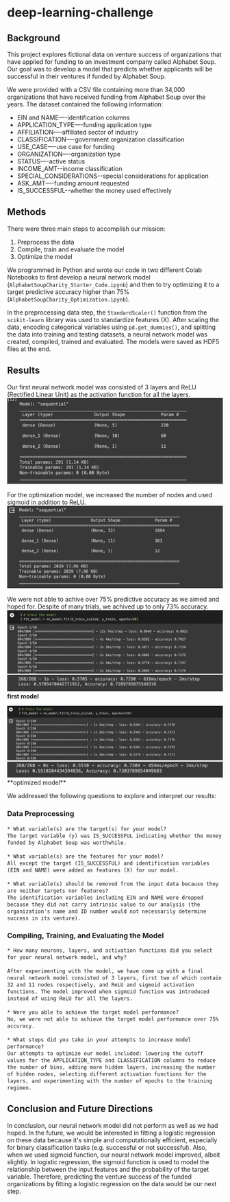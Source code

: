 # deep-learning-challenge

## Background

This project explores fictional data on venture success of organizations that have applied for funding to an investment company called Alphabet Soup. Our goal was to develop a model that predicts whether applicants will be successful in their ventures if funded by Alphabet Soup.

We were provided with a CSV file containing more than 34,000 organizations that have received funding from Alphabet Soup over the years. The dataset contained the following information:

* EIN and NAME—-identification columns
* APPLICATION_TYPE—-funding application type
* AFFILIATION—-affiliated sector of industry
* CLASSIFICATION—-government organization classification
* USE_CASE—-use case for funding
* ORGANIZATION—-organization type
* STATUS—-active status
* INCOME_AMT--income classification
* SPECIAL_CONSIDERATIONS--special considerations for application
* ASK_AMT—-funding amount requested
* IS_SUCCESSFUL--whether the money used effectively

## Methods

There were three main steps to accomplish our mission:
1. Preprocess the data
2. Compile, train and evaluate the model
3. Optimize the model

We programmed in Python and wrote our code in two different Colab Notebooks to first develop a neural network model (`AlphabetSoupCharity_Starter_Code.ipynb`) and then to try optimizing it to a target predictive accuracy higher than 75% (`AlphabetSoupCharity_Optimization.ipynb`).

In the preprocessing data step, the `StandardScaler()` function from the `scikit-learn` library was used to standardize features (X). After scaling the data, encoding categorical variables using `pd.get_dummies()`, and splitting the data into training and testing datasets, a neural network model was created, compiled, trained and evaluated. The models were saved as HDF5 files at the end.

## Results

Our first neural network model was consisted of 3 layers and ReLU (Rectified Linear Unit) as the activation function for all the layers.
<img src="images/model_strt.png">

For the optimization model, we increased the number of nodes and used sigmoid in addition to ReLU. 
<img src="images/model_opt.png">

We were not able to achive over 75% predictive accuracy as we aimed and hoped for. Despite of many trials, we achived up to only 73% accuracy.
<img src="images/training_strt.png">
<img src="images/accuracy_strt.png">
**first model**

<img src="images/training_opt.png">
<img src="images/accuracy_opt.png">
**optimized model**

We addressed the following questions to explore and interpret our results:

### Data Preprocessing
```
* What variable(s) are the target(s) for your model?
The target variable (y) was IS_SUCCESSFUL indicating whether the money funded by Alphabet Soup was worthwhile.

* What variable(s) are the features for your model?
All except the target (IS_SUCCESSFUL) and identification variables (EIN and NAME) were added as features (X) for our model.

* What variable(s) should be removed from the input data because they are neither targets nor features?
The identification variables including EIN and NAME were dropped because they did not carry intrinsic value to our analysis (the organization's name and ID number would not necessarily determine success in its venture).
```

### Compiling, Training, and Evaluating the Model
```
* How many neurons, layers, and activation functions did you select for your neural network model, and why?

After experimenting with the model, we have come up with a final neural network model consisted of 3 layers, first two of which contain 32 and 11 nodes respectively, and ReLU and sigmoid activation functions. The model improved when sigmoid function was introduced instead of using ReLU for all the layers.

* Were you able to achieve the target model performance?
No, we were not able to achieve the target model performance over 75% accuracy.

* What steps did you take in your attempts to increase model performance?
Our attempts to optimize our model included: lowering the cutoff values for the APPLICATION_TYPE and CLASSIFICATION columns to reduce the number of bins, adding more hidden layers, increasing the number of hidden nodes, selecting different activation functions for the layers, and experimenting with the number of epochs to the training regimen.
```

## Conclusion and Future Directions
In conclusion, our neural network model did not perform as well as we had hoped. In the future, we would be interested in fitting a logistic regression on these data because it's simple and computationally efficient, especially for binary classification tasks (e.g. successful or not successful). Also, when we used sigmoid function, our neural network model improved, albeit slightly. In logistic regression, the sigmoid function is used to model the relationship between the input features and the probability of the target variable. Therefore, predicting the venture success of the funded organizations by fitting a logistic regression on the data would be our next step.